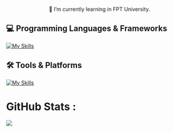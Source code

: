 <p align="center">
  🌱 I’m currently learning in FPT University.
</p>

## 💻 Programming Languages & Frameworks
[![My Skills](https://skillicons.dev/icons?i=dotnet,react,redux,express,js,ts,html,css,tailwind,bootstrap,sass)](https://skillicons.dev)
## 🛠️ Tools & Platforms
[![My Skills](https://skillicons.dev/icons?i=git,github,vite,vitest,docker,maven,mongodb,mysql,figma)](https://skillicons.dev)

# GitHub Stats :
<!-- ![](https://github-readme-streak-stats.herokuapp.com/?user=ngothanhdat-AK&theme=radical&hide_border=false)<br/> -->
![](https://github-readme-stats.vercel.app/api/top-langs/?username=darrenak403&theme=radical&hide_border=false&include_all_commits=false&count_private=false&layout=compact)
